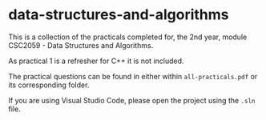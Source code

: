 # data-structures-and-algorithms

This is a collection of the practicals completed for, the 2nd year, module CSC2059 - Data Structures and Algorithms.

As practical 1 is a refresher for C++ it is not included.

The practical questions can be found in either within ```all-practicals.pdf``` or its corresponding folder.

If you are using Visual Studio Code, please open the project using the ```.sln``` file.
